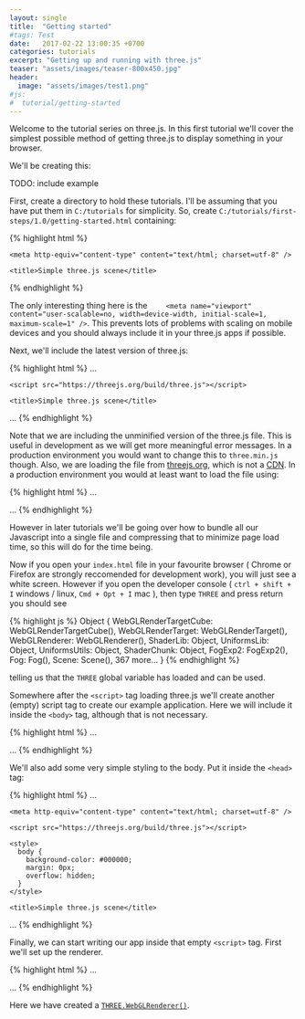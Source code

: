 ```yaml
---
layout: single
title:  "Getting started"
#tags: Test
date:   2017-02-22 13:00:35 +0700
categories: tutorials
excerpt: "Getting up and running with three.js"
teaser: "assets/images/teaser-800x450.jpg"
header:
  image: "assets/images/test1.png"
#js: 
#  tutorial/getting-started
---
```


Welcome to the tutorial series on three.js. In this first tutorial we'll cover the simplest possible method of getting three.js to display something in your browser. 

We'll be creating this:

TODO: include example

First, create a directory to hold these tutorials. I'll be assuming that you have put them in `C:/tutorials` for simplicity. So, create `C:/tutorials/first-steps/1.0/getting-started.html` containing:

{% highlight html %}
<!DOCTYPE html>
<html>

  <head>
    <meta name="viewport" content="user-scalable=no, width=device-width, initial-scale=1, maximum-scale=1" />

    <meta http-equiv="content-type" content="text/html; charset=utf-8" />

    <title>Simple three.js scene</title>
  </head>

  <body>

  </body>

</html> 
{% endhighlight %}

The only interesting thing here is the `    <meta name="viewport" content="user-scalable=no, width=device-width, initial-scale=1, maximum-scale=1" />`. This prevents lots of problems with scaling on mobile devices and you should always include it in your three.js apps if possible. 

Next, we'll include the latest version of three.js:

{% highlight html %}
...

  <head>
    <meta name="viewport" content="user-scalable=no, width=device-width, initial-scale=1, maximum-scale=1" />

    <script src="https://threejs.org/build/three.js"></script>

    <title>Simple three.js scene</title>
  </head>

...
{% endhighlight %}

Note that we are including the unminified version of the three.js file. This is useful in development as we will get more meaningful error messages. In a production environment you would want to change this to `three.min.js` though. Also, we are loading the file from [threejs.org](threejs.org), which is not a [CDN](https://en.wikipedia.org/wiki/Content_delivery_network). In a production environment you would at least want to load the file using:

{% highlight html %}
...
<script src="https://cdnjs.cloudflare.com/ajax/libs/three.js/84/three.min.js"></script>
...
{% endhighlight %}

However in later tutorials we'll be going over how to bundle all our Javascript into a single file and compressing that to minimize page load time, so this will do for the time being. 

Now if you open your `index.html` file in your favourite browser ( Chrome or Firefox are strongly reccomended for development work), you will just see a white screen. However if you open the developer console ( `ctrl + shift + I` windows / linux, `Cmd + Opt + I` mac ), then type `THREE` and press return you should see

{% highlight js %}
Object { WebGLRenderTargetCube: WebGLRenderTargetCube(), WebGLRenderTarget: WebGLRenderTarget(), WebGLRenderer: WebGLRenderer(), ShaderLib: Object, UniformsLib: Object, UniformsUtils: Object, ShaderChunk: Object, FogExp2: FogExp2(), Fog: Fog(), Scene: Scene(), 367 more… }
{% endhighlight %}

telling us that the `THREE` global variable has loaded and can be used. 

Somewhere after the `<script>` tag loading three.js we'll create another (empty) script tag to create our example application. Here we will include it inside the `<body>` tag, although that is not necessary. 

{% highlight html %}
...
<body>
  <script>

    // our code will go here

  </script>
</body>
...
{% endhighlight %}

We'll also add some very simple styling to the body. Put it inside the `<head>` tag:

{% highlight html %}
...

  <head>
    <meta name="viewport" content="user-scalable=no, width=device-width, initial-scale=1, maximum-scale=1" />
    
    <meta http-equiv="content-type" content="text/html; charset=utf-8" />

    <script src="https://threejs.org/build/three.js"></script>

    <style>
      body {
        background-color: #000000;
        margin: 0px;
        overflow: hidden;
      }
    </style>

    <title>Simple three.js scene</title>
  </head>

...
{% endhighlight %}

Finally, we can start writing our app inside that empty `<script>` tag. First we'll set up the renderer. 

{% highlight html %}
...
<body>
  <script>

    var renderer = new THREE.WebGLRenderer();
    renderer.setSize( window.innerWidth, window.innerHeight );
    document.body.appendChild( renderer.domElement );

  </script>
</body>
...
{% endhighlight %}

Here we have created a [`THREE.WebGLRenderer()`](http://threejs.dev/docs/#api/renderers/WebGLRenderer).